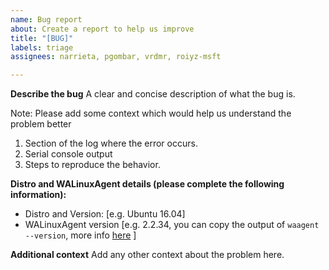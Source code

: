 ```yaml
---
name: Bug report
about: Create a report to help us improve
title: "[BUG]"
labels: triage
assignees: narrieta, pgombar, vrdmr, roiyz-msft

---
```


**Describe the bug**
A clear and concise description of what the bug is.

Note: Please add some context which would help us understand the problem better
1. Section of the log where the error occurs.
2. Serial console output
3. Steps to reproduce the behavior.

**Distro and WALinuxAgent details (please complete the following information):**
 - Distro and Version: [e.g. Ubuntu 16.04]
 - WALinuxAgent version [e.g. 2.2.34, you can copy the output of `waagent --version`, more info [here](https://github.com/Azure/WALinuxAgent/wiki/FAQ#what-does-goal-state-agent-mean-in-waagent---version-output) ]

**Additional context**
Add any other context about the problem here.
